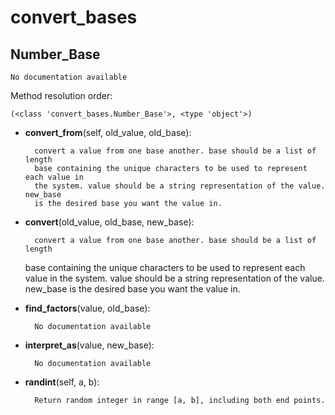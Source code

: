 convert_bases
==============



Number_Base
--------------

	No documentation available


Method resolution order: 

	(<class 'convert_bases.Number_Base'>, <type 'object'>)

- **convert_from**(self, old_value, old_base):

		convert a value from one base another. base should be a list of length
        base containing the unique characters to be used to represent each value in
        the system. value should be a string representation of the value. new_base
        is the desired base you want the value in.


- **convert**(old_value, old_base, new_base):

		convert a value from one base another. base should be a list of length
    base containing the unique characters to be used to represent each value in
    the system. value should be a string representation of the value. new_base
    is the desired base you want the value in.


- **find_factors**(value, old_base):

		No documentation available


- **interpret_as**(value, new_base):

		No documentation available


- **randint**(self, a, b):

		Return random integer in range [a, b], including both end points.
        
